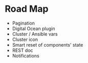 Road Map
========

- Pagination
- Digital Ocean plugin
- Cluster / Ansible vars
- Cluster icon
- Smart reset of components' state
- REST doc
- Notifications
